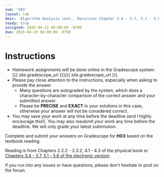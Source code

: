 ```yaml
---
num: 'h03'
layout: lab
desc: 'Algorithm Analysis cont., Recursion Chapter 3.4 - 3.7, 5.1 - 5.6'
ready: true
assigned: 2025-04-21 08:00:00 -0700
due: 2025-04-29 08:00:00 -0700
---
```


# Instructions

- Homework assignments will be done online in the Gradescope system: [{{ site.gradescope_url }}]({{ site.gradescope_url }}).
- Please pay close attention to the instructions, especially when asking to provide the answer
  - Many questions are autograded by the system, which does a character-by-character comparison of the correct answer and your submitted answer.
  - Please be **PRECISE** and **EXACT** in your solutions in this case, otherwise your answer will not be considered correct.
- You may save your work at any time before the deadline (and I highly encourage this!). You may also resubmit your work any time before the deadline. We will only grade your latest submission.

Complete and submit your answers on Gradescope for **H03** based on the textbook reading.

Reading is from Chapters 2.2.2 - 2.3.2, 4.1 - 4.3 of the physical book or [Chapters 3.4 - 3.7, 5.1 - 5.6 of the electronic version](https://runestone.academy/ns/books/published/pythonds/index.html).

If you run into any issues or have questions, please don't hesitate to post on the forum.
